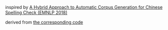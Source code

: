 inspired by [A Hybrid Approach to Automatic Corpus Generation for Chinese Spelling Check (EMNLP 2018)](https://aclanthology.org/D18-1273/)

derived from [the corresponding code](https://github.com/wdimmy/Automatic-Corpus-Generation)
